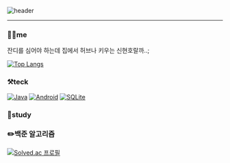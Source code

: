 ![header](https://capsule-render.vercel.app/api?type=Rounded&color=auto&height=300&section=header&text=신현호%20아몰라📖&fontSize=90)

***

### 👨‍💻me
  잔디를 심어야 하는데 집에서 허브나 키우는 신현호랄까..;


  [![Top Langs](https://github-readme-stats.vercel.app/api/top-langs/?username=shh4922)](https://github.com/shh4922/github-readme-stats)



### ⚒teck 
[![Java](https://img.shields.io/badge/Java-red?style=flat-square&logo=Java&logoColor=black)](github.com/Joowon0220/TODO-List)
[![Android](https://img.shields.io/badge/Android-green?style=flat-square&logo=Android&logoColor=black)](github.com/Joowon0220/TODO-List)
[![SQLite](https://img.shields.io/badge/SQLite-gray?style=flat-square&logo=SQLite&logoColor=black)](github.com/Joowon0220/TODO-List)


### 📕study
    


### ✏️백준 알고리즘
[![Solved.ac
프로필](http://mazassumnida.wtf/api/v2/generate_badge?boj=hyeonho1836)](https://solved.ac/hyeonho1836)

